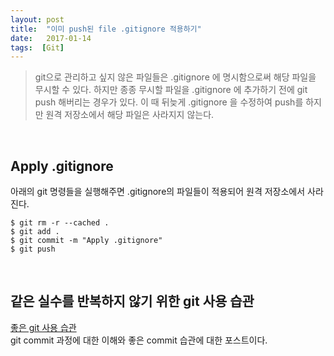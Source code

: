 ```yaml
---
layout: post
title:  "이미 push된 file .gitignore 적용하기"
date:   2017-01-14
tags:  [Git]
---
```


> git으로 관리하고 싶지 않은 파일들은 .gitignore 에 명시함으로써 해당 파일을 무시할 수 있다. 하지만 종종 무시할 파일을 .gitignore 에 추가하기 전에 git push 해버리는 경우가 있다. 이 때 뒤늦게 .gitignore 을 수정하여 push를 하지만 원격 저장소에서 해당 파일은 사라지지 않는다.  

<br/>  

## Apply .gitignore  

아래의 git 명령들을 실행해주면 .gitignore의 파일들이 적용되어 원격 저장소에서 사라진다.  

```
$ git rm -r --cached .
$ git add .
$ git commit -m "Apply .gitignore"
$ git push
```

<br/>  

## 같은 실수를 반복하지 않기 위한 git 사용 습관  

[좋은 git 사용 습관](https://cjh5414.github.io/git-habit/)  
git commit 과정에 대한 이해와 좋은 commit 습관에 대한 포스트이다.  
